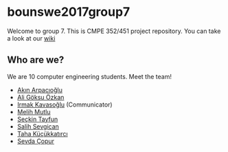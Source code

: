 # bounswe2017group7
Welcome to group 7. This is CMPE 352/451 project repository. You can take a look at our [wiki](https://github.com/bounswe/bounswe2017group7/wiki)

## Who are we?
We are 10 computer engineering students. Meet the team!

* [Akın Arpacıoğlu](https://github.com/bounswe/bounswe2017group7/wiki/Ak%C4%B1n-Arpac%C4%B1o%C4%9Flu)
* [Ali Göksu Özkan](https://github.com/bounswe/bounswe2017group7/wiki/Ali-Goksu-Ozkan)
* [Irmak Kavasoğlu](https://github.com/bounswe/bounswe2017group7/wiki/Irmak-Kavaso%C4%9Flu) (Communicator)
* [Melih Mutlu](https://github.com/bounswe/bounswe2017group7/wiki/Melih-Mutlu)
* [Seçkin Tayfun](https://github.com/bounswe/bounswe2017group7/wiki/Se%C3%A7kin-Tayfun-%C3%87ahl%C4%B1yan)
* [Salih Sevgican](https://github.com/bounswe/bounswe2017group7/wiki/Salih-Sevgican) 
* [Taha Küçükkatırcı](https://github.com/bounswe/bounswe2017group7/wiki/Taha-K%C3%BC%C3%A7%C3%BCkkat%C4%B1rc%C4%B1)
* [Sevda Çopur](https://github.com/bounswe/bounswe2017group7/wiki/Sevda-%C3%87opur)
